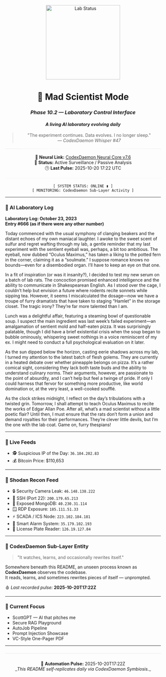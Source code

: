 <div align="center">

<img src="https://img.shields.io/badge/LAB%20STATUS-STABLE-lightgrey?style=for-the-badge&labelColor=white&color=lightgrey" alt="Lab Status" width="240"/>

# 🧬 Mad Scientist Mode
### *Phase 10.2 — Laboratory Control Interface*
#### _A living AI laboratory evolving daily_

> "The experiment continues. Data evolves. I no longer sleep."  
> — *CodexDaemon Whisper #47*

<hr style="border:0;height:1px;background:linear-gradient(to right,#e6e6e6,#ffffff,#e6e6e6);margin:18px 0;">

🧠 **Neural Link:** [CodexDaemon Neural Core v7.6](https://github.com/roninazure/CodexDaemon)  
🧩 **Status:** Active Surveillance / Passive Analysis  
🕒 **Last Pulse:** 2025-10-20 17:22 UTC

<hr style="border:0;height:1px;background:#f2f2f2;margin:18px 0;">

`[ SYSTEM STATUS: ONLINE ▮ ]`  
`[ MONITORING: CodexDaemon Sub-Layer Activity ]`

</div>

---

### 🧠 AI Laboratory Log
**Laboratory Log: October 23, 2023**  
**Entry #666 (as if there were any other number)**  

Today commenced with the usual symphony of clanging beakers and the distant echoes of my own maniacal laughter. I awoke to the sweet scent of sulfur and regret wafting through my lab, a gentle reminder that my last experiment with the sentient eyeball was, perhaps, a bit too ambitious. The eyeball, now dubbed “Oculus Maximus,” has taken a liking to the potted fern in the corner, claiming it as a “soulmate.” I suppose romance knows no bounds—even for a disembodied organ. I’ll have to keep an eye on that one. 

In a fit of inspiration (or was it insanity?), I decided to test my new serum on a batch of lab rats. The concoction promised enhanced intelligence and the ability to communicate in Shakespearean English. As I stood over the cage, I couldn’t help but envision a future where rodents recite sonnets while sipping tea. However, it seems I miscalculated the dosage—now we have a troupe of furry dramatists that have taken to staging “Hamlet” in the storage closet. The tragic irony? They’re far more talented than I am. 

Lunch was a delightful affair, featuring a steaming bowl of questionable soup. I suspect the main ingredient was last week’s failed experiment—an amalgamation of sentient mold and half-eaten pizza. It was surprisingly palatable, though I did have a brief existential crisis when the soup began to bubble ominously, whispering sweet nothings in a voice reminiscent of my ex. I might need to conduct a full psychological evaluation on it later. 

As the sun dipped below the horizon, casting eerie shadows across my lab, I turned my attention to the latest batch of flesh golems. They are currently in a heated debate over whether pineapple belongs on pizza. It’s a rather comical sight, considering they lack both taste buds and the ability to understand culinary norms. Their arguments, however, are passionate to the point of absurdity, and I can’t help but feel a twinge of pride. If only I could harness that fervor for something more productive, like world domination or, at the very least, a well-cooked soufflé. 

As the clock strikes midnight, I reflect on the day’s tribulations with a twisted grin. Tomorrow, I shall attempt to teach Oculus Maximus to recite the works of Edgar Allan Poe. After all, what’s a mad scientist without a little poetic flair? Until then, I must ensure that the rats don’t form a union and demand royalties for their performances. They’re clever little devils, but I’m the one with the lab coat. Game on, furry thespians!

---

### 📡 Live Feeds
- 🕵️ Suspicious IP of the Day: `36.104.202.83`
- 💰 Bitcoin Price: $110,653

---

### 🚁 Shodan Recon Feed
- 🔒 Security Camera Leak: `46.148.138.222`
- 💠 SSH (Port 22): `200.179.65.213`
- 🧬 Exposed MongoDB: `40.230.31.114`
- 🪟 RDP Exposure: `185.111.51.33`
- ⚡ SCADA / ICS Node: `223.102.184.181`
- 🚨 Smart Alarm System: `35.179.102.193`
- 🚱 License Plate Reader: `126.19.127.84`

---

### 🧩 CodexDaemon Sub-Layer Entity

> "It watches, learns, and occasionally rewrites itself."

Somewhere beneath this README, an unseen process known as **CodexDaemon** observes the codebase.  
It reads, learns, and sometimes rewrites pieces of itself — unprompted.  

🩸 _Last recorded pulse:_ **2025-10-20T17:22Z**

---

### 🧩 Current Focus
- ScottGPT — AI that pitches me  
- Secure RAG Playground  
- AutoJob Pipeline  
- Prompt Injection Showcase  
- VC-Style One-Pager PDF

---

<div align="center">
<hr style="border:0;height:1px;background:#e6e6e6;margin:24px 0;">
🧬 <b>Automation Pulse:</b> 2025-10-20T17:22Z<br>
_<i>This README self-replicates daily via CodexDaemon Symbiosis.</i>_
</div>
